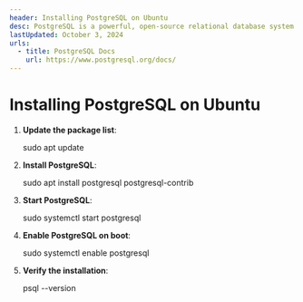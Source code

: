 ```yaml
---
header: Installing PostgreSQL on Ubuntu
desc: PostgreSQL is a powerful, open-source relational database system known for its extensibility, standards compliance, and support for advanced data types and complex queries.
lastUpdated: October 3, 2024
urls:
  - title: PostgreSQL Docs
    url: https://www.postgresql.org/docs/
---
```


# Installing PostgreSQL on Ubuntu

1. **Update the package list**:

   sudo apt update

2. **Install PostgreSQL**:

   sudo apt install postgresql postgresql-contrib

3. **Start PostgreSQL**:

   sudo systemctl start postgresql

4. **Enable PostgreSQL on boot**:

   sudo systemctl enable postgresql

5. **Verify the installation**:

   psql --version
